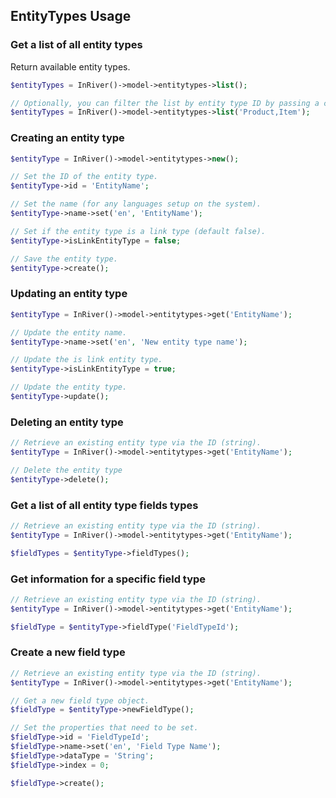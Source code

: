## EntityTypes Usage

### Get a list of all entity types
Return available entity types.
```php
$entityTypes = InRiver()->model->entitytypes->list();

// Optionally, you can filter the list by entity type ID by passing a comma separated list of IDs.
$entityTypes = InRiver()->model->entitytypes->list('Product,Item');
```

### Creating an entity type
```php
$entityType = InRiver()->model->entitytypes->new();

// Set the ID of the entity type.
$entityType->id = 'EntityName';

// Set the name (for any languages setup on the system).
$entityType->name->set('en', 'EntityName');

// Set if the entity type is a link type (default false).
$entityType->isLinkEntityType = false;

// Save the entity type.
$entityType->create();
```

### Updating an entity type
```php
$entityType = InRiver()->model->entitytypes->get('EntityName');

// Update the entity name.
$entityType->name->set('en', 'New entity type name');

// Update the is link entity type.
$entityType->isLinkEntityType = true;

// Update the entity type.
$entityType->update();
```

### Deleting an entity type
```php
// Retrieve an existing entity type via the ID (string).
$entityType = InRiver()->model->entitytypes->get('EntityName');

// Delete the entity type
$entityType->delete();
```

### Get a list of all entity type fields types
```php
// Retrieve an existing entity type via the ID (string).
$entityType = InRiver()->model->entitytypes->get('EntityName');

$fieldTypes = $entityType->fieldTypes();
```

### Get information for a specific field type
```php
// Retrieve an existing entity type via the ID (string).
$entityType = InRiver()->model->entitytypes->get('EntityName');

$fieldType = $entityType->fieldType('FieldTypeId');
```

### Create a new field type
```php
// Retrieve an existing entity type via the ID (string).
$entityType = InRiver()->model->entitytypes->get('EntityName');

// Get a new field type object.
$fieldType = $entityType->newFieldType();

// Set the properties that need to be set.
$fieldType->id = 'FieldTypeId';
$fieldType->name->set('en', 'Field Type Name');
$fieldType->dataType = 'String';
$fieldType->index = 0;

$fieldType->create();
```


